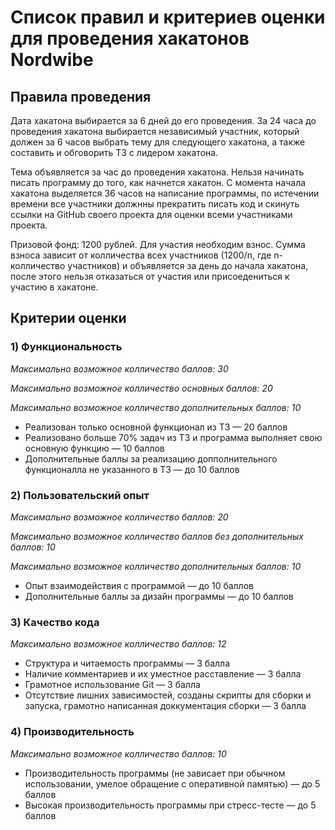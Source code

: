 <h1>Список правил и критериев оценки для проведения хакатонов Nordwibe</h1>

<h2>Правила проведения</h2>
<p>Дата хакатона выбирается за 6 дней до его проведения. За 24 часа до проведения хакатона выбирается независимый участник,
который должен за 6 часов выбрать тему для следующего хакатона, а также составить и обговорить ТЗ с лидером хакатона.</p>
<p>Тема объявляется за час до проведения хакатона. Нельзя начинать писать программу до того, как начнется хакатон.
С момента начала хакатона выделяется 36 часов на написание программы, по истечении времени все участники должнны прекратить писать код и скинуть ссылки на GitHub своего проекта для оценки всеми участниками проекта.</p>
<p>Призовой фонд: 1200 рублей. Для участия необходим взнос. Сумма взноса зависит от колличества всех участников (1200/n, где n-колличество участников) и объявляется за день до начала хакатона, после этого нельзя отказаться от участия или присоедениться к участию в хакатоне.</p>

<h2>Критерии оценки</h2>
<h3>1) Функциональность</h3>
  <p><i>Максимально возможное колличество баллов: 30</i></p>
  <p><i>Максимально возможное колличество основных баллов: 20</i></p>
  <p><i>Максимально возможное колличество дополнительных баллов: 10</i></p>
  <ul>
    <li>Реализован только основной функционал из ТЗ — 20 баллов</li>
    <li>Реализовано больше 70% задач из ТЗ и программа выполняет свою основную функцию — 10 баллов</li>
    <li>Дополнительные баллы за реализацию допполнительного функционалла не указанного в ТЗ — до 10 баллов</li>
  </ul>

<h3>2) Пользовательский опыт</h3>
  <p><i>Максимально возможное колличество баллов: 20</i></p>
  <p><i>Максимально возможное колличество баллов без дополнительных баллов: 10</i></p>
  <p><i>Максимально возможное колличество дополнительных баллов: 10</i></p>
  <ul>
    <li>Опыт взаимодействия с программой — до 10 баллов</li>
    <li>Дополнительные баллы за дизайн программы — до 10 баллов</li>
  </ul>
  
<h3>3) Качество кода</h3>
  <p><i>Максимально возможное колличество баллов: 12</i></p>
  <ul>
    <li>Структура и читаемость программы — 3 балла</li>
    <li>Наличие комментариев и их уместное расставление — 3 балла</li>
    <li>Грамотное использование Git — 3 балла</li>
    <li>Отсутствие лишних зависимостей, созданы скрипты для сборки и запуска, грамотно написанная доккументация сборки — 3 балла</li>
  </ul>
  
<h3>4) Производительность</h3>
  <p><i>Максимально возможное колличество баллов: 10</i></p>
  <ul>
    <li>Производительность программы (не зависает при обычном использовании, умелое обращение с оперативной памятью) — до 5 баллов</li>
    <li>Высокая производительность программы при стресс-тесте — до 5 баллов</li>
  </ul>
